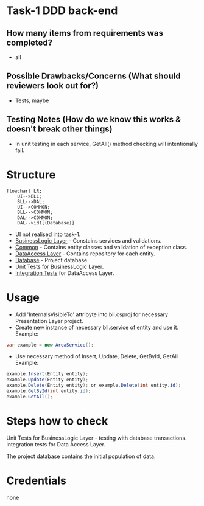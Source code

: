 # Task-1 DDD back-end

## How many items from requirements was completed?
*  all

## Possible Drawbacks/Concerns (What should reviewers look out for?)
* Tests, maybe

## Testing Notes (How do we know this works & doesn't break other things)
* In unit testing in each service, GetAll() method checking will intentionally fail.

# Structure
```mermaid
flowchart LR;
    UI-->BLL;
    BLL-->DAL;
    UI-->COMMON;
    BLL-->COMMON;
    DAL-->COMMON;
    DAL-->id1[(Database)]
```
* UI not realised into task-1.
* [BusinessLogic Layer](/src/TicketManagement.BusinessLogic/) - Constains services and validations.
* [Common](src/TicketManagement.Common) - Contains entity classes and validation of exception class.
* [DataAccess Layer](src/TicketManagement.DataAccess/) - Contains repository for each entity.
* [Database](src/TicketManagement.Database/) - Project database.
* [Unit Tests](test/TicketManagement.UnitTests/) for BusinessLogic Layer.
* [Integration Tests](test/TicketManagement.IntegrationTests/) for DataAccess Layer.

# Usage
* Add 'InternalsVisibleTo' attribyte into bll.csproj for necessary Presentation Layer project.
* Create new instance of necessary bll.service of entity and use it.
Example:
```c#
var example = new AreaService();
```
* Use necessary method of Insert, Update, Delete, GetById, GetAll
Example:
```c#
example.Insert(Entity entity);
example.Update(Entity entity);
example.Delete(Entity entity); or example.Delete(int entity.id);
example.GetById(int entity.id);
example.GetAll();
```

# Steps how to check
Unit Tests for BusinessLogic Layer - testing with database transactions.
Integration tests for Data Access Layer.

The project database contains the initial population of data.

# Credentials
none
